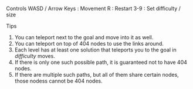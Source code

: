 Controls
WASD / Arrow Keys : Movement
R : Restart
3-9 : Set difficulty / size

Tips
1. You can teleport next to the goal and move into it as well.
2. You can teleport on top of 404 nodes to use the links around.
3. Each level has at least one solution that teleports you to the goal in _difficulty_ moves.
4. If there is only one such possible path, it is guaranteed not to have 404 nodes.
5. If there are multiple such paths, but all of them share certain nodes, those nodess cannot be 404 nodes.